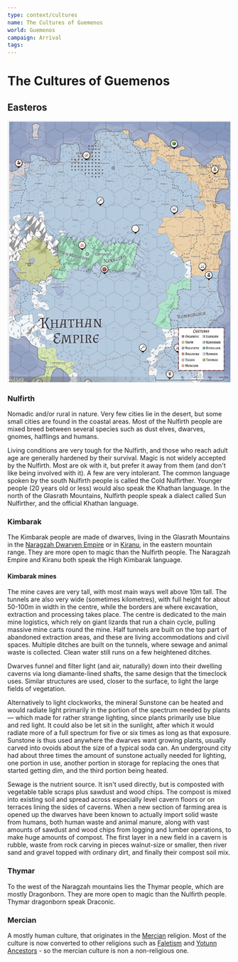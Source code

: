 ```yaml
---
type: context/cultures
name: The Cultures of Guemenos
world: Guemenos
campaign: Arrival
tags: 
---
```


# The Cultures of Guemenos

## Easteros

![](_aux/Pasted%20image%2020230405141419.png)

### Nulfirth

Nomadic and/or rural in nature. Very few cities lie in the desert, but some small cities are found in the coastal areas. Most of the Nulfirth people are mixed breed between several species such as dust elves, dwarves, gnomes, halflings and humans.

Living conditions are very tough for the Nulfirth, and those who reach adult age are generally hardened by their survival. Magic is not widely accepted by the Nulfirth. Most are ok with it, but prefer it away from them (and don't like being involved with it). A few are very intolerant. The common language spoken by the south Nulfirth people is called the Cold Nulfirther. Younger people (20 years old or less) would also speak the Khathan language. In the north of the Glasrath Mountains, Nulfirth people speak a dialect called Sun Nulfirther, and the official Khathan language.

### Kimbarak

The Kimbarak people are made of dwarves, living in the Glasrath Mountains in the [Naragzah Dwarven Empire](realms.md#NaragzahDwarvenEmpire) or in [Kiranu](realms.md#Kiranu), in the eastern mountain range. They are more open to magic than the Nulfirth people. The Naragzah Empire and Kiranu both speak the High Kimbarak language.

#### Kimbarak mines

The mine caves are very tall, with most main ways well above 10m tall. The tunnels are also very wide (sometimes kilometres), with full height for about 50-100m in width in the centre, while the borders are where excavation, extraction and processing takes place. The centre is dedicated to the main mine logistics, which rely on giant lizards that run a chain cycle, pulling massive mine carts round the mine. Half tunnels are built on the top part of abandoned extraction areas, and these are living accommodations and civil spaces. Multiple ditches are built on the tunnels, where sewage and animal waste is collected. Clean water still runs on a few heightened ditches.

Dwarves funnel and filter light (and air, naturally) down into their dwelling caverns via long diamante-lined shafts, the same design that the timeclock uses. Similar structures are used, closer to the surface, to light the large fields of vegetation.

Alternatively to light clockworks, the mineral Sunstone can be heated and would radiate light primarily in the portion of the spectrum needed by plants — which made for rather strange lighting, since plants primarily use blue and red light. It could also be let sit in the sunlight, after which it would radiate more of a full spectrum for five or six times as long as that exposure. Sunstone is thus used anywhere the dwarves want growing plants, usually carved into ovoids about the size of a typical soda can. An underground city had about three times the amount of sunstone actually needed for lighting, one portion in use, another portion in storage for replacing the ones that started getting dim, and the third portion being heated.

Sewage is the nutrient source. It isn't used directly, but is composted with vegetable table scraps plus sawdust and wood chips. The compost is mixed into existing soil and spread across especially level cavern floors or on terraces lining the sides of caverns. When a new section of farming area is opened up the dwarves have been known to actually import solid waste from humans, both human waste and animal manure, along with vast amounts of sawdust and wood chips from logging and lumber operations, to make huge amounts of compost. The first layer in a new field in a cavern is rubble, waste from rock carving in pieces walnut-size or smaller, then river sand and gravel topped with ordinary dirt, and finally their compost soil mix.

### Thymar

To the west of the Naragzah mountains lies the Thymar people, which are mostly Dragonborn. They are more open to magic than the Nulfirth people. Thymar dragonborn speak Draconic.

### Mercian

A mostly human culture, that originates in the [Mercian](religions.md#Mondendovil,%20the%20Mercian%20Forefather) religion. Most of the culture is now converted to other religions such as [Faletism](religions.md#Faletism) and [Yotunn Ancestors](religions.md#Yotunn%20Ancestors) - so the mercian culture is non a non-religious one.